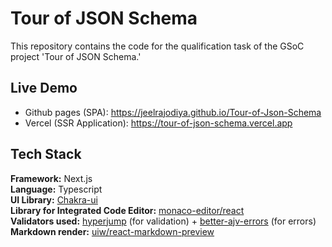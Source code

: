 # Tour of JSON Schema

This repository contains the code for the qualification task of the GSoC project 'Tour of JSON Schema.'

## Live Demo

-   Github pages (SPA): https://jeelrajodiya.github.io/Tour-of-Json-Schema
-   Vercel (SSR Application): https://tour-of-json-schema.vercel.app

## Tech Stack

**Framework:** Next.js  
**Language:** Typescript  
**UI Library:** [Chakra-ui](https://chakra-ui.com/)  
**Library for Integrated Code Editor:** [monaco-editor/react](https://www.npmjs.com/package/@monaco-editor/react)  
**Validators used:** [hyperjump](https://www.npmjs.com/package/@hyperjump/json-schema) (for validation) + [better-ajv-errors](https://www.npmjs.com/package/better-ajv-errors) (for errors)  
**Markdown render:** [uiw/react-markdown-preview](https://www.npmjs.com/package/@uiw/react-markdown-preview)
